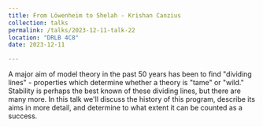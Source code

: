 ```yaml
---
title: From Löwenheim to Shelah - Krishan Canzius
collection: talks
permalink: /talks/2023-12-11-talk-22
location: "DRLB 4C8"
date: 2023-12-11

---
```


A major aim of model theory in the past 50 years has been to find "dividing lines" - properties which determine whether a theory is "tame" or "wild." Stability is perhaps the best known of these dividing lines, but there are many more. In this talk we'll discuss the history of this program, describe its aims in more detail, and determine to what extent it can be counted as a success.  
